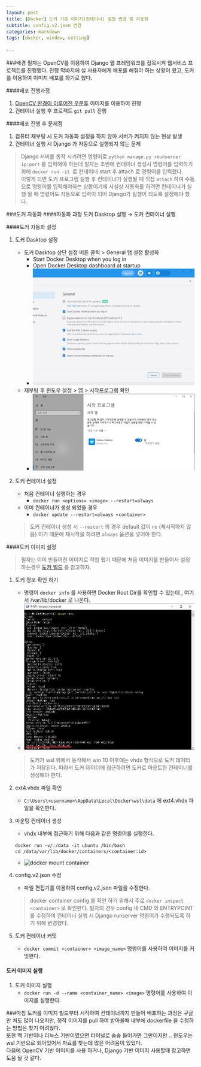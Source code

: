 ```yaml
---
layout: post
title: [Docker] 도커 기존 이미지(컨테이너) 설정 변경 및 자동화
subtitle: config.v2.json 변경
categories: markdown
tags: [docker, window, setting]

---
```

###배경
필자는 OpenCV를 이용하여 Django 웹 프레임워크를 접목시켜 웹서비스 프로젝트를 진행했다.
진행 막바지에 실 사용자에게 배포를 해줘야 하는 상황이 왔고, 도커를 이용하여 이미지 배포를 하기로 했다.

####배포 진행과정
1. [OpenCV 환경이 이루어진 우분투](https://hub.docker.com/r/opencvcourses/opencv-docker) 이미지를 이용하여 진행
2. 컨테이너 실행 후 프로젝트 `git pull` 진행

####배포 진행 후 문제점
1. 컴퓨터 재부팅 시 도커 자동화 설정을 하지 않아 서버가 켜지지 않는 현상 발생
2. 컨테이너 실행 시 Django 가 자동으로 실행되지 않는 문제 

>Django 서버를 동작 시키려면 명령어로 `python manage.py reunserver ip:port` 를 입력해야 하는데 필자는 초반에 컨테이너 생성시 
명령어를 입력하기 위해 `docker run -it `로 컨테이너 start 후 attach 로 명령어를 입력했다.<br>
이렇게 되면 도커 프로그램 실행 후 컨테이너가 실행될 때 직접 `attach` 하여 수동으로 명령어를 입력해야하는 상황이기에 사실상 자동화를 하려면
컨테이너가 실행 될 때 명령어도 자동으로 입력이 되어 Django가 실행이 되도록 설정해야 했다.
 
###도커 자동화
####자동화 과정
도커 Dasktop 실행 → 도커 컨테이너 실행

####도커 자동화 설정

1. 도커 Dasktop 설정
    - 도커 Dasktop 상단 설정 버튼 클릭 > General 탭 설정 활성화
        + Start Docker Desktop when you log in
        + Open Docker Desktop dashboard at startup
        - ![docker General](assets/images/post/docker-setting-general.jpg)
    - 재부팅 후 윈도우 설정 > 앱 > 시작프로그램 확인
        - ![docker startapp](assets/images/post/docker-setting-startapp.jpg)
        
2. 도커 컨테이너 설정
    - 처음 컨테이너 실행하는 경우
        + `docker run <options> <image> --restart=always`
    - 이미 컨테이너가 생성 되었을 경우
        + `docker update --restart=always <container>`
    >도커 컨테이너 생성 시 `--restart` 의 경우 default 값이 `no` (재시작하지 않음) 이기 때문에 재시작을 하려면
    `always` 옵션을 넣어야 한다.

####도커 이미지 설정
> 필자는 이미 만들어진 이미지로 작업 했기 때문에 처음 이미지를 만들어서 설정 하는경우 [도커 빌드](https://www.44bits.io/ko/post/building-docker-image-basic-commit-diff-and-dockerfile) 를 참고하자.
1. 도커 정보 확인 하기
    - 명령어 `docker info` 를 사용하면 Docker Root Dir를 확인할 수 있는데 , 여기서 /var/lib/docker 로 나온다.
    - ![docker info](assets/images/post/docker-info.jpg)

    > 도커가 wsl 위에서 동작해서 win 10 이후에는 vhdx 형식으로 도커 데이터가 저장된다.
      따라서 도커 데이터에 접근하려면 도커로 마운트한 컨테이너를 생성해야 한다.

2. ext4.vhdx 파일 확인
    - `C:\Users\<username>\AppData\Local\Docker\wsl\data` 에 ext4.vhdx 파일을 확인한다.

3. 마운팅 컨테이너 생성
    - vhdx 내부에 접근하기 위해 다음과 같은 명령어를 실행한다.
    ```shell script
   docker run -v/:/data -it ubuntu /bin/bash
   cd /data/var/lib/docker/containers/<container:id>
   ```
                                                                                                                                                                                
    - ![docker mount container](assets/images/post/docker-mount-container.jpg)
    
4. config.v2.json 수정
    - 파일 편집기를 이용하여 config.v2.json 파일을 수정한다.
    > docker container config 를 확인 하기 위해서 주로 `docker inspect <container>` 로 확인한다. 
      필자의 경우 config 내 CMD 와 ENTRYPOINT 를 수정하여 컨테이너 실행 시 Django runserver 명령어가 수행되도록 하기 위해 변경했다.


5. 도커 컨테이너 커밋
    - `docker commit <container> <image_name>` 명령어를 사용하여 이미지를 커밋한다.
    
#### 도커 이미지 실행
1. 도커 이미지 실행
    - `docker run -d --name <container_name> <image>` 명령어를 사용하여 이미지를 실행한다.


###마침
도커를 이미지 빌드부터 시작하여 컨테이너까지 만들어 배포하는 과정은 구글만 쳐도 많이 나오지만, 정작 이미지를 pull 하여 받아올때
내부에 dockerfile 을 수정하는 방법은 찾기 어려웠다.<br>
또한 맥 기반이나 리눅스 기반이였으면 터미널로 슝슝 들어가면 그만이지만 .. 윈도우는 wsl 기반으로 되어있어서 자료를 찾는데 많은 어려움이 있었다.<br>
다음에 OpenCV 기반 이미지를 사용 하거나, Django 기반 이미지 사용할때 참고하면 도움 될 것 같다.
